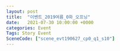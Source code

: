 ```yaml
---
layout: post
title:  "이벤트_2019여름_0화_오프닝"
date:   2021-07-30 10:00:00 +0000
categories: Event
Tags: Story Event
SceneCode: ["scene_evt190627_cp0_q1_s10"]
---
```

